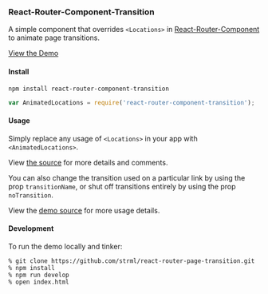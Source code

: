 ### React-Router-Component-Transition

A simple component that overrides `<Locations>` in [React-Router-Component](https://github.com/STRML/react-router-component)
to animate page transitions.

[View the Demo](https://strml.github.io/react-router-page-transition/)

#### Install

```
npm install react-router-component-transition
```

```javascript
var AnimatedLocations = require('react-router-component-transition');
```

#### Usage

Simply replace any usage of `<Locations>` in your app with `<AnimatedLocations>`.

View [the <AnimatedLocations> source](index.js) for more details and comments.

You can also change the transition used on a particular link by using the prop `transitionName`, or shut off
transitions entirely by using the prop `noTransition`.

View the [demo source](demo.js) for more usage details.

#### Development

To run the demo locally and tinker:

    % git clone https://github.com/strml/react-router-page-transition.git
    % npm install
    % npm run develop
    % open index.html
